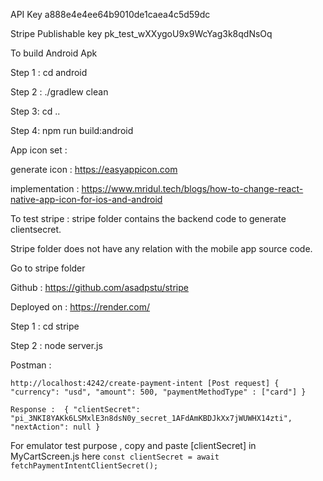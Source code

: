 API Key
a888e4e4ee64b9010de1caea4c5d59dc

Stripe Publishable key
pk_test_wXXygoU9x9WcYag3k8qdNsOq

To build Android Apk

Step 1 : cd android

Step 2 : ./gradlew clean

Step 3: cd ..

Step 4: npm run build:android



App icon set : 

generate icon :  https://easyappicon.com

implementation : https://www.mridul.tech/blogs/how-to-change-react-native-app-icon-for-ios-and-android


To test stripe : 
stripe folder contains the backend code to generate clientsecret.

Stripe folder does not have any relation with the mobile app source code. 

Go to stripe folder

Github : https://github.com/asadpstu/stripe

Deployed on : https://render.com/

Step 1 : cd stripe

Step 2 : node server.js


Postman : 

`http://localhost:4242/create-payment-intent [Post request]
{
    "currency": "usd",
    "amount": 500,
    "paymentMethodType" : ["card"]
}`

`Response : 
{
    "clientSecret": "pi_3NKI8YAKk6LSMxlE3n8dsN0y_secret_1AFdAmKBDJkXx7jWUWHX14zti",
    "nextAction": null
}`

For emulator  test purpose , copy and paste [clientSecret] in MyCartScreen.js here 
  `const clientSecret = await fetchPaymentIntentClientSecret();`
